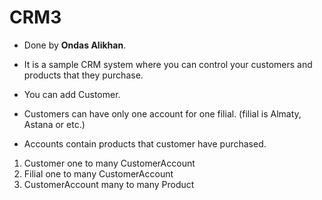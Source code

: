 # CRM3

- Done by **Ondas Alikhan**.

- It is a sample CRM system where you can control your customers and products that they purchase.
- You can add Customer.
- Customers can have only one account for one filial. (filial is Almaty, Astana or etc.)
- Accounts contain products that customer have purchased.

1. Customer one to many CustomerAccount
2. Filial one to many CustomerAccount
3. CustomerAccount many to many Product
